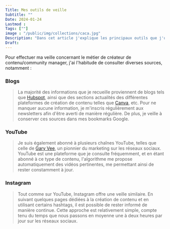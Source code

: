 ```yaml
---
Title: Mes outils de veille
Subtitle: ""
Date: 2024-01-24
Lastmod : 
Tags: [""]
image : "/public/img/collections/caca.jpg"
Description: "Dans cet article j'explique les principaux outils que j'utilise pour rester à jour dans mon domaine."
Draft: 
---
```


Pour effectuer ma veille concernant le métier de créateur de contenu/community manager, j'ai l'habitude de consulter diverses sources, notamment :

### Blogs
> La majorité des informations que je recueille proviennent de blogs tels que [Hubspot](https://blog.hubspot.com/?hubs_content=blog.hubspot.com%2Fmarketing&hubs_content-cta=null), ainsi que des sections actualités des différentes plateformes de création de contenu telles que [Canva](https://www.canva.com/fr_fr/decouvrir/), etc. Pour ne manquer aucune information, je m'inscris régulièrement aux newsletters afin d'être averti de manière régulière. De plus, je veille à conserver ces sources dans mes bookmarks Google.

### YouTube

> Je suis également abonné à plusieurs chaînes YouTube, telles que celle de [Gary Vee](https://garyvaynerchuk.com/), un pionnier du marketing sur les réseaux sociaux. YouTube est une plateforme que je consulte fréquemment, et en étant abonné à ce type de contenu, l'algorithme me propose automatiquement des vidéos pertinentes, me permettant ainsi de rester constamment à jour.

### Instagram
> Tout comme sur YouTube, Instagram offre une veille similaire. En suivant quelques pages dédiées à la création de contenu et en utilisant certains hashtags, il est possible de rester informé de manière continue. Cette approche est relativement simple, compte tenu du temps que nous passons en moyenne une à deux heures par jour sur les réseaux sociaux.




